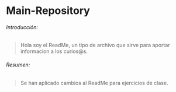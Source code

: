 # Main-Repository

###### Introducción:

>Hola soy el ReadMe, un tipo de archivo que sirve para aportar informacion a los curios@s.


###### Resumen:

> Se han aplicado cambios al ReadMe para ejercicios de clase.
